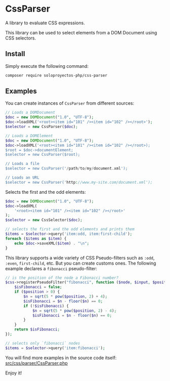 # CssParser

A library to evaluate CSS expressions.

This library can be used to select elements from a DOM Document using CSS selectors.

## Install

Simply execute the following command:
```bash
composer require soloproyectos-php/css-parser
```

## Examples

You can create instances of `CssParser` from different sources:
```php
// Loads a DOMDocument
$doc = new DOMDocument("1.0", "UTF-8");
$doc->loadXML('<root><item id="101" /><item id="102" /></root>');
$selector = new CssParser($doc);

// Loads a DOMElement
$doc = new DOMDocument("1.0", "UTF-8");
$doc->loadXML('<root><item id="101" /><item id="102" /></root>);
$root = $doc->documentElement;
$selector = new CssParser($root);

// Loads a file
$selector = new CssParser('/path/to/my/document.xml');

// Loads an URL
$selector = new CssParser('http://www.my-site.com/document.xml');
```

Selects the first and the odd elements:
```php
$doc = new DOMDocument("1.0", "UTF-8");
$doc->loadXML(
    '<root><item id="101" /><item id="102" /></root>'
);
$selector = new CssSelector($doc);

// selects the first and the odd elements and prints them
$items = $selector->query('item:odd, item:first-child');
foreach ($items as $item) {
    echo $doc->saveXML($item) . "\n";
}
```

This library supports a wide variety of CSS Pseudo-filters such as `:odd`, `:even`, `first-child`, etc. But you can create customs ones. The following example declares a `fibonacci` pseudo-filter:
```php
// is the position of the node a Fibonacci number?
$css->registerPseudoFilter("fibonacci", function ($node, $input, $position, $items) {
    $isFibonacci = false;
    if ($position > 0) {
        $n = sqrt(5 * pow($position, 2) + 4);
        $isFibonacci = $n - floor($n) == 0;
        if (!$isFibonacci) {
            $n = sqrt(5 * pow($position, 2) - 4);
            $isFibonacci = $n - floor($n) == 0;
        }
    }
    return $isFibonacci;
});

// selects only `fibonacci` nodes
$items = $selector->query('item:fibonacci');
```

You will find more examples in the source code itself:  
[src/css/parser/CssParser.php](https://github.com/soloproyectos-php/css-parser/blob/master/src/css/parser/CssParser.php)

Enjoy it!
